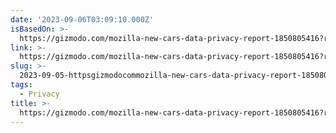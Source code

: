 ```yaml
---
date: '2023-09-06T03:09:10.000Z'
isBasedOn: >-
  https://gizmodo.com/mozilla-new-cars-data-privacy-report-1850805416?rev=1693965297260
link: >-
  https://gizmodo.com/mozilla-new-cars-data-privacy-report-1850805416?rev=1693965297260
slug: >-
  2023-09-05-httpsgizmodocommozilla-new-cars-data-privacy-report-1850805416rev1693965297260
tags:
  - Privacy
title: >-
  https://gizmodo.com/mozilla-new-cars-data-privacy-report-1850805416?rev=1693965297260
---
```


